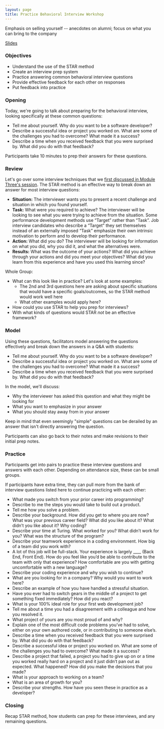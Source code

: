 ```yaml
---
layout: page
title: Practice Behavioral Interview Workshop
---
```


Emphasis on selling yourself -- anecdotes on alumni; focus on what you can bring to the company

[Slides](https://docs.google.com/presentation/d/1OgKR2tBd3E-Sd6B1lpmJYr5Dx1LdFR_YzGQttKHZj64/edit?usp=sharing)

### Objectives
* Understand the use of the STAR method
* Create an interview prep system
* Practice answering common behavioral interview questions
* Provide effective feedback for each other on responses
* Put feedback into practice

### Opening
Today, we're going to talk about preparing for the behavioral interview, looking specifically at these common questions:

* Tell me about yourself. Why do you want to be a software developer?
* Describe a successful idea or project you worked on. What are some of the challenges you had to overcome? What made it a success?
* Describe a time when you received feedback that you were surprised by. What did you do with that feedback?

Participants take 10 minutes to prep their answers for these questions.

### Review
Let's go over some interview techniques that we [first discussed in Module Three's session](/module_three/interview_workshop.md). The STAR method is an effective way to break down an answer for most interview questions:

* **Situation:** The interviewer wants you to present a recent challenge and situation in which you found yourself.
* **Task:** What were you required to achieve? The interviewer will be looking to see what you were trying to achieve from the situation. Some performance development methods use “Target” rather than “Task”. Job interview candidates who describe a “Target” they set themselves instead of an externally imposed “Task” emphasize their own intrinsic motivation to perform and to develop their performance.
* **Action:** What did you do? The interviewer will be looking for information on what you did, why you did it, and what the alternatives were.
* **Results:** What was the outcome of your actions? What did you achieve through your actions and did you meet your objectives? What did you learn from this experience and have you used this learning since?

Whole Group:
* What can this look like in practice? Let's look at some examples:
    * The 2nd and 3rd questions here are asking about specific situations that would have a specific goals/outcomes, so the STAR method would work well here
    * What other examples would apply here?
* How could you use STAR to help you prep for interviews?
* With what kinds of questions would STAR *not* be an effective framework?

### Model
Using these questions, facilitators model answering the questions effectively and break down the answers in a Q&A with students:

* Tell me about yourself. Why do you want to be a software developer?
* Describe a successful idea or project you worked on. What are some of the challenges you had to overcome? What made it a success?
* Describe a time when you received feedback that you were surprised by. What did you do with that feedback?

In the model, we'll discuss:

* Why the interviewer has asked this question and what they might be looking for
* What you want to emphasize in your answer
* What you should stay away from in your answer

Keep in mind that even seemingly "simple" questions can be derailed by an answer that isn't directly answering the question.

Participants can also go back to their notes and make revisions to their initial prep notes.

### Practice
Participants get into pairs to practice these interview questions and answers with each other. Depending on attendance size, these can be small groups.

If participants have extra time, they can pull more from the bank of interview questions listed here to continue practicing with each other:

* What made you switch from your prior career into programming?
* Describe to me the steps you would take to build out a product.
* Tell me how you solve a problem.
* Describe your background. How did you get to where you are now? What was your previous career field? What did you like about it? What didn’t you like about it? Why coding?
* Describe your time at Turing. What worked for you? What didn’t work for you? What was the structure of the program?
* Describe your teamwork experience in a coding environment. How big of a team did you work with?
* A lot of this job will be full-stack. Your experience is largely ____ (Back End, Front End). How do you feel like you’d be able to contribute to the team with only that experience? How comfortable are you with getting uncomfortable with a new language?
* Describe your coding experience and why you wish to continue?
* What are you looking for in a company? Why would you want to work here?
* Describe an example of how you have handled a stressful situation.
* Have you ever had to switch gears in the middle of a project to get something fixed immediately? How did you react?
* What is your 100% ideal role for your first web development job?
* Tell me about a time you had a disagreement with a colleague and how you resolved it.
* What project of yours are you most proud of and why?
* Explain one of the most difficult code problems you’ve had to solve, either on your own authored code, or in contributing to someone else’s.
* Describe a time when you received feedback that you were surprised by. What did you do with that feedback?
* Describe a successful idea or project you worked on. What are some of the challenges you had to overcome? What made it a success?
* Describe a project that failed, a project you had to give up on or a time you worked really hard on a project and it just didn’t pan out as expected. What happened? How did you make the decisions that you made?
* What is your approach to working on a team?
* What is an area of growth for you?
* Describe your strengths. How have you seen these in practice as a developer?

### Closing
Recap STAR method, how students can prep for these interviews, and any remaining questions.
